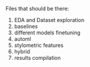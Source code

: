 Files that should be there:

1. EDA and Dataset exploration
2. baselines
3. different models finetuning
4. automl
5. stylometric features
6. hybrid
7. results compilation